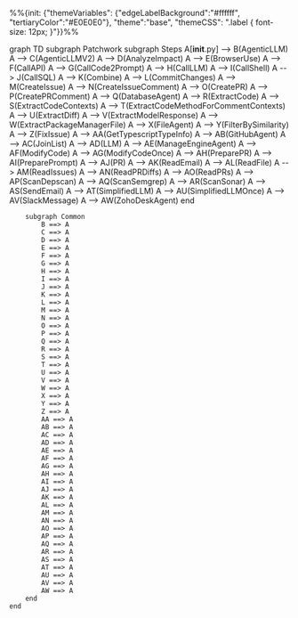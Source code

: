 %%{init: {"themeVariables": {"edgeLabelBackground":"#ffffff", "tertiaryColor":"#E0E0E0"}, "theme":"base", "themeCSS": ".label { font-size: 12px; }"}}%%

graph TD
    subgraph Patchwork
        subgraph Steps
            A[__init__.py] --> B(AgenticLLM)
            A --> C(AgenticLLMV2)
            A --> D(AnalyzeImpact)
            A --> E(BrowserUse)
            A --> F(CallAPI)
            A --> G(CallCode2Prompt)
            A --> H(CallLLM)
            A --> I(CallShell)
            A --> J(CallSQL)
            A --> K(Combine)
            A --> L(CommitChanges)
            A --> M(CreateIssue)
            A --> N(CreateIssueComment)
            A --> O(CreatePR)
            A --> P(CreatePRComment)
            A --> Q(DatabaseAgent)
            A --> R(ExtractCode)
            A --> S(ExtractCodeContexts)
            A --> T(ExtractCodeMethodForCommentContexts)
            A --> U(ExtractDiff)
            A --> V(ExtractModelResponse)
            A --> W(ExtractPackageManagerFile)
            A --> X(FileAgent)
            A --> Y(FilterBySimilarity)
            A --> Z(FixIssue)
            A --> AA(GetTypescriptTypeInfo)
            A --> AB(GitHubAgent)
            A --> AC(JoinList)
            A --> AD(LLM)
            A --> AE(ManageEngineAgent)
            A --> AF(ModifyCode)
            A --> AG(ModifyCodeOnce)
            A --> AH(PreparePR)
            A --> AI(PreparePrompt)
            A --> AJ(PR)
            A --> AK(ReadEmail)
            A --> AL(ReadFile)
            A --> AM(ReadIssues)
            A --> AN(ReadPRDiffs)
            A --> AO(ReadPRs)
            A --> AP(ScanDepscan)
            A --> AQ(ScanSemgrep)
            A --> AR(ScanSonar)
            A --> AS(SendEmail)
            A --> AT(SimplifiedLLM)
            A --> AU(SimplifiedLLMOnce)
            A --> AV(SlackMessage)
            A --> AW(ZohoDeskAgent)
        end
        
        subgraph Common
            B ==> A
            C ==> A
            D ==> A
            E ==> A
            F ==> A
            G ==> A
            H ==> A
            I ==> A
            J ==> A
            K ==> A
            L ==> A
            M ==> A
            N ==> A
            O ==> A
            P ==> A
            Q ==> A
            R ==> A
            S ==> A
            T ==> A
            U ==> A
            V ==> A
            W ==> A
            X ==> A
            Y ==> A
            Z ==> A
            AA ==> A
            AB ==> A
            AC ==> A
            AD ==> A
            AE ==> A
            AF ==> A
            AG ==> A
            AH ==> A
            AI ==> A
            AJ ==> A
            AK ==> A
            AL ==> A
            AM ==> A
            AN ==> A
            AO ==> A
            AP ==> A
            AQ ==> A
            AR ==> A
            AS ==> A
            AT ==> A
            AU ==> A
            AV ==> A
            AW ==> A
        end
    end
